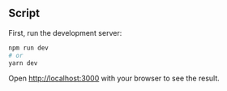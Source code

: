 

## Script

First, run the development server:

```bash
npm run dev
# or
yarn dev
```

Open [http://localhost:3000](http://localhost:3000) with your browser to see the result.

